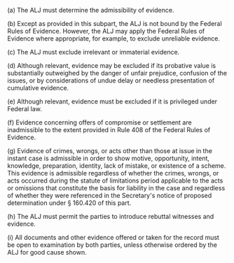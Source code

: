 (a) The ALJ must determine the admissibility of evidence.

(b) Except as provided in this subpart, the ALJ is not bound by the Federal Rules of Evidence. However, the ALJ may apply the Federal Rules of Evidence where appropriate, for example, to exclude unreliable evidence.

&#40;c) The ALJ must exclude irrelevant or immaterial evidence.

(d) Although relevant, evidence may be excluded if its probative value is substantially outweighed by the danger of unfair prejudice, confusion of the issues, or by considerations of undue delay or needless presentation of cumulative evidence.
 
(e) Although relevant, evidence must be excluded if it is privileged under Federal law.

(f) Evidence concerning offers of compromise or settlement are inadmissible to the extent provided in Rule 408 of the Federal Rules of Evidence.

(g) Evidence of crimes, wrongs, or acts other than those at issue in the instant case is admissible in order to show motive, opportunity, intent, knowledge, preparation, identity, lack of mistake, or existence of a scheme. This evidence is admissible regardless of whether the crimes, wrongs, or acts occurred during the statute of limitations period applicable to the acts or omissions that constitute the basis for liability in the case and regardless of whether they were referenced in the Secretary's notice of proposed determination under § 160.420 of this part.

(h) The ALJ must permit the parties to introduce rebuttal witnesses and evidence.

(i) All documents and other evidence offered or taken for the record must be open to examination by both parties, unless otherwise ordered by the ALJ for good cause shown.
